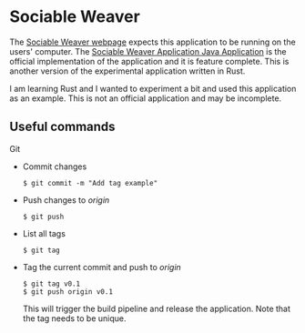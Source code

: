 # Sociable Weaver

The [Sociable Weaver webpage](https://sociable-weaver.github.io/web/) expects this application to be running on the
users' computer. The [Sociable Weaver Application Java Application](https://github.com/sociable-weaver/app-java-boot) is
the official implementation of the application and it is feature complete. This is another version of the experimental
application written in Rust.

I am learning Rust and I wanted to experiment a bit and used this application as an example. This is not an official
application and may be incomplete.

## Useful commands

Git

- Commit changes

  ```shell
  $ git commit -m "Add tag example"
  ```

- Push changes to _origin_

  ```shell
  $ git push
  ```

- List all tags

  ```shell
  $ git tag
  ```

- Tag the current commit and push to _origin_

  ```shell
  $ git tag v0.1
  $ git push origin v0.1
  ```

  This will trigger the build pipeline and release the application. Note that the tag needs to be unique.
